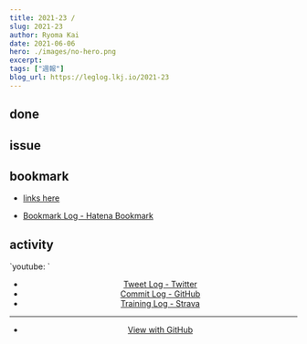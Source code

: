 ```yaml
---
title: 2021-23 / 
slug: 2021-23
author: Ryoma Kai
date: 2021-06-06
hero: ./images/no-hero.png
excerpt: 
tags: ["週報"]
blog_url: https://leglog.lkj.io/2021-23
---
```


<!--greeting here-->

## done

### 

## issue

### 

## bookmark

- [links here]()


- [Bookmark Log - Hatena Bookmark](https://b.hatena.ne.jp/Ryo_K/bookmark)

## activity

<Tweet tweetLink="" align="center" />
<Instagram instagramId="" />
`youtube: `

- [Tweet Log - Twitter](https://twitter.com/search?q=(from%3Alegnoh)%20until%3A2021-06-06%20since%3A2021-05-31%20-filter%3Areplies&src=typed_query)
- [Commit Log - GitHub](https://github.com/legnoh?tab=overview&from=2021-05-31&to=2021-06-06)
- [Training Log - Strava](https://www.strava.com/athletes/47349424/training/log)

----

- [View with GitHub](https://github.com/legnoh/leglog/blob/master/content/posts/202x/2021/23/index.md)
